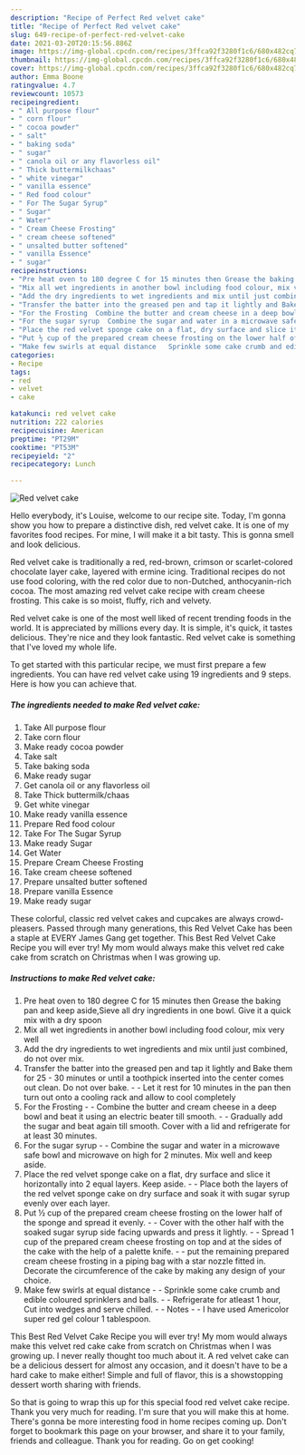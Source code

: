 ```yaml
---
description: "Recipe of Perfect Red velvet cake"
title: "Recipe of Perfect Red velvet cake"
slug: 649-recipe-of-perfect-red-velvet-cake
date: 2021-03-20T20:15:56.886Z
image: https://img-global.cpcdn.com/recipes/3ffca92f3280f1c6/680x482cq70/red-velvet-cake-recipe-main-photo.jpg
thumbnail: https://img-global.cpcdn.com/recipes/3ffca92f3280f1c6/680x482cq70/red-velvet-cake-recipe-main-photo.jpg
cover: https://img-global.cpcdn.com/recipes/3ffca92f3280f1c6/680x482cq70/red-velvet-cake-recipe-main-photo.jpg
author: Emma Boone
ratingvalue: 4.7
reviewcount: 10573
recipeingredient:
- " All purpose flour"
- " corn flour"
- " cocoa powder"
- " salt"
- " baking soda"
- " sugar"
- " canola oil or any flavorless oil"
- " Thick buttermilkchaas"
- " white vinegar"
- " vanilla essence"
- " Red food colour"
- " For The Sugar Syrup"
- " Sugar"
- " Water"
- " Cream Cheese Frosting"
- " cream cheese softened"
- " unsalted butter softened"
- " vanilla Essence"
- " sugar"
recipeinstructions:
- "Pre heat oven to 180 degree C for 15 minutes then Grease the baking pan and keep aside,Sieve all dry ingredients in one bowl. Give it a quick mix with a dry spoon"
- "Mix all wet ingredients in another bowl including food colour, mix very well"
- "Add the dry ingredients to wet ingredients and mix until just combined, do not over mix."
- "Transfer the batter into the greased pen and tap it lightly and Bake them for 25 - 30 minutes or until a toothpick inserted into the center comes out clean. Do not over bake.  Let it rest for 10 minutes in the pan then turn out onto a cooling rack and allow to cool completely"
- "For the Frosting  Combine the butter and cream cheese in a deep bowl and beat it using an electric beater till smooth.  Gradually add the sugar and beat again till smooth. Cover with a lid and refrigerate for at least 30 minutes."
- "For the sugar syrup  Combine the sugar and water in a microwave safe bowl and microwave on high for 2 minutes. Mix well and keep aside."
- "Place the red velvet sponge cake on a flat, dry surface and slice it horizontally into 2 equal layers. Keep aside.  Place both the layers of the red velvet sponge cake on dry surface and soak it with sugar syrup evenly over each layer."
- "Put ½ cup of the prepared cream cheese frosting on the lower half of the sponge and spread it evenly.  Cover with the other half with the soaked sugar syrup side facing upwards and press it lightly.  Spread 1 cup of the prepared cream cheese frosting on top and at the sides of the cake with the help of a palette knife.  put the remaining prepared cream cheese frosting in a piping bag with a star nozzle fitted in. Decorate the circumference of the cake by making any design of your choice."
- "Make few swirls at equal distance   Sprinkle some cake crumb and edible coloured sprinklers and balls.  Refrigerate for atleast 1 hour, Cut into wedges and serve chilled.  Notes  I have used Americolor super red gel colour 1 tablespoon."
categories:
- Recipe
tags:
- red
- velvet
- cake

katakunci: red velvet cake 
nutrition: 222 calories
recipecuisine: American
preptime: "PT29M"
cooktime: "PT53M"
recipeyield: "2"
recipecategory: Lunch

---
```



![Red velvet cake](https://img-global.cpcdn.com/recipes/3ffca92f3280f1c6/680x482cq70/red-velvet-cake-recipe-main-photo.jpg)

Hello everybody, it's Louise, welcome to our recipe site. Today, I'm gonna show you how to prepare a distinctive dish, red velvet cake. It is one of my favorites food recipes. For mine, I will make it a bit tasty. This is gonna smell and look delicious.

Red velvet cake is traditionally a red, red-brown, crimson or scarlet-colored chocolate layer cake, layered with ermine icing. Traditional recipes do not use food coloring, with the red color due to non-Dutched, anthocyanin-rich cocoa. The most amazing red velvet cake recipe with cream cheese frosting. This cake is so moist, fluffy, rich and velvety.

Red velvet cake is one of the most well liked of recent trending foods in the world. It is appreciated by millions every day. It is simple, it's quick, it tastes delicious. They're nice and they look fantastic. Red velvet cake is something that I've loved my whole life.


To get started with this particular recipe, we must first prepare a few ingredients. You can have red velvet cake using 19 ingredients and 9 steps. Here is how you can achieve that.

<!--inarticleads1-->

##### The ingredients needed to make Red velvet cake:

1. Take  All purpose flour
1. Take  corn flour
1. Make ready  cocoa powder
1. Take  salt
1. Take  baking soda
1. Make ready  sugar
1. Get  canola oil or any flavorless oil
1. Take  Thick buttermilk/chaas
1. Get  white vinegar
1. Make ready  vanilla essence
1. Prepare  Red food colour
1. Take  For The Sugar Syrup
1. Make ready  Sugar
1. Get  Water
1. Prepare  Cream Cheese Frosting
1. Take  cream cheese softened
1. Prepare  unsalted butter softened
1. Prepare  vanilla Essence
1. Make ready  sugar


These colorful, classic red velvet cakes and cupcakes are always crowd-pleasers. Passed through many generations, this Red Velvet Cake has been a staple at EVERY James Gang get together. This Best Red Velvet Cake Recipe you will ever try! My mom would always make this velvet red cake cake from scratch on Christmas when I was growing up. 

<!--inarticleads2-->

##### Instructions to make Red velvet cake:

1. Pre heat oven to 180 degree C for 15 minutes then Grease the baking pan and keep aside,Sieve all dry ingredients in one bowl. Give it a quick mix with a dry spoon
1. Mix all wet ingredients in another bowl including food colour, mix very well
1. Add the dry ingredients to wet ingredients and mix until just combined, do not over mix.
1. Transfer the batter into the greased pen and tap it lightly and Bake them for 25 - 30 minutes or until a toothpick inserted into the center comes out clean. Do not over bake. -  - Let it rest for 10 minutes in the pan then turn out onto a cooling rack and allow to cool completely
1. For the Frosting -  - Combine the butter and cream cheese in a deep bowl and beat it using an electric beater till smooth. -  - Gradually add the sugar and beat again till smooth. Cover with a lid and refrigerate for at least 30 minutes.
1. For the sugar syrup -  - Combine the sugar and water in a microwave safe bowl and microwave on high for 2 minutes. Mix well and keep aside.
1. Place the red velvet sponge cake on a flat, dry surface and slice it horizontally into 2 equal layers. Keep aside. -  - Place both the layers of the red velvet sponge cake on dry surface and soak it with sugar syrup evenly over each layer.
1. Put ½ cup of the prepared cream cheese frosting on the lower half of the sponge and spread it evenly. -  - Cover with the other half with the soaked sugar syrup side facing upwards and press it lightly. -  - Spread 1 cup of the prepared cream cheese frosting on top and at the sides of the cake with the help of a palette knife. -  - put the remaining prepared cream cheese frosting in a piping bag with a star nozzle fitted in. Decorate the circumference of the cake by making any design of your choice.
1. Make few swirls at equal distance  -  - Sprinkle some cake crumb and edible coloured sprinklers and balls. -  - Refrigerate for atleast 1 hour, Cut into wedges and serve chilled. -  - Notes -  - I have used Americolor super red gel colour 1 tablespoon.


This Best Red Velvet Cake Recipe you will ever try! My mom would always make this velvet red cake cake from scratch on Christmas when I was growing up. I never really thought too much about it. A red velvet cake can be a delicious dessert for almost any occasion, and it doesn&#39;t have to be a hard cake to make either! Simple and full of flavor, this is a showstopping dessert worth sharing with friends. 

So that is going to wrap this up for this special food red velvet cake recipe. Thank you very much for reading. I'm sure that you will make this at home. There's gonna be more interesting food in home recipes coming up. Don't forget to bookmark this page on your browser, and share it to your family, friends and colleague. Thank you for reading. Go on get cooking!
